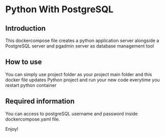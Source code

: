 # Python With PostgreSQL

## Introduction
This dockercompose file creates a python application server alongside a PostgreSQL server and pgadmin server as database management tool

## How to use
You can simply use project folder as your project main folder and this docker file updates Python project and run your new code everytime you restart python container

## Required information
You can access to postgreSQL username and password inside dockercompose.yaml file.

Enjoy!
